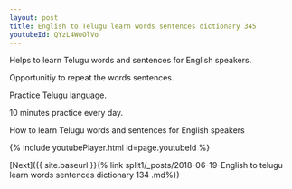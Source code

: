 ```yaml
---
layout: post
title: English to Telugu learn words sentences dictionary 345 
youtubeId: QYzL4WoOlVo
---
```

 
 
Helps to learn Telugu words and sentences for English speakers.

Opportunitiy to repeat the words sentences. 

Practice Telugu language. 
 
10 minutes practice every day. 
 
How to learn Telugu words and sentences for English speakers 
 
{% include youtubePlayer.html id=page.youtubeId %}
 
 
[Next]({{ site.baseurl }}{% link  split1/_posts/2018-06-19-English to telugu learn words sentences dictionary 134 .md%})
 
